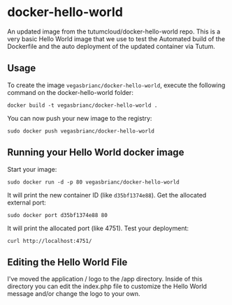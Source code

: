 docker-hello-world
==================

An updated image from the tutumcloud/docker-hello-world repo. This is a very basic Hello World image that we use to test the Automated build of the Dockerfile and the auto deployment of the updated container via Tutum.


Usage
-----

To create the image `vegasbrianc/docker-hello-world`, execute the following command on the docker-hello-world folder:

	docker build -t vegasbrianc/docker-hello-world .

You can now push your new image to the registry:

	sudo docker push vegasbrianc/docker-hello-world


Running your Hello World docker image
-------------------------------------

Start your image:

	sudo docker run -d -p 80 vegasbrianc/docker-hello-world

It will print the new container ID (like `d35bf1374e88`). Get the allocated external port:

	sudo docker port d35bf1374e88 80

It will print the allocated port (like 4751). Test your deployment:

	curl http://localhost:4751/


Editing the Hello World File
----------------------------
I've moved the application / logo to the /app directory. Inside of this directory you can edit the index.php file to customize the Hello World message and/or change the logo to your own.

